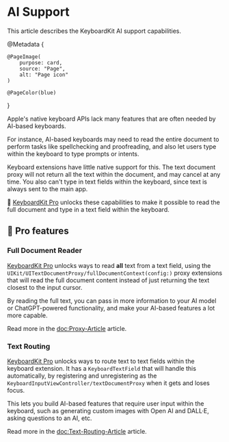 # AI Support

This article describes the KeyboardKit AI support capabilities.

@Metadata {

    @PageImage(
        purpose: card,
        source: "Page",
        alt: "Page icon"
    )

    @PageColor(blue)
}

Apple's native keyboard APIs lack many features that are often needed by AI-based keyboards.

For instance, AI-based keyboards may need to read the entire document to perform tasks like spellchecking and proofreading, and also let users type within the keyboard to type prompts or intents.

Keyboard extensions have little native support for this. The text document proxy will not return all the text within the document, and may cancel at any time. You also can't type in text fields within the keyboard, since text is always sent to the main app.

👑 [KeyboardKit Pro][Pro] unlocks these capabilities to make it possible to read the full document and type in a text field within the keyboard.



## 👑 Pro features

### Full Document Reader

[KeyboardKit Pro][Pro] unlocks ways to read **all** text from a text field, using the ``UIKit/UITextDocumentProxy/fullDocumentContext(config:)`` proxy extensions that will read the full document content instead of just returning the text closest to the input cursor.

By reading the full text, you can pass in more information to your AI model or ChatGPT-powered functionality, and make your AI-based features a lot more capable.

Read more in the <doc:Proxy-Article> article.


### Text Routing

[KeyboardKit Pro][Pro] unlocks ways to route text to text fields within the keyboard extension. It has a ``KeyboardTextField`` that will handle this automatically, by registering and unregistering as the ``KeyboardInputViewController/textDocumentProxy`` when it gets and loses focus.

This lets you build AI-based features that require user input within the keyboard, such as generating custom images with Open AI and DALL·E, asking questions to an AI, etc.

Read more in the <doc:Text-Routing-Article> article.



[Pro]: https://github.com/KeyboardKit/KeyboardKitPro
